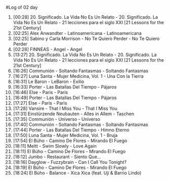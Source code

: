 #Log of 02 day

1. [00:28] 20. Significado. La Vida No Es Un Relato - 20. Significado. La Vida No Es Un Relato - 21 lecciones para el siglo XXI [21 Lessons for the 21st Century]
1. [02:25] Alex Anwandter - Latinoamericana - Latinoamericana
1. [02:25] Sabino y Carla Morrison - No Te Quiero Perder - No Te Quiero Perder
1. [02:28] FINNEAS - Angel - Angel
1. [13:27] 20. Significado. La Vida No Es Un Relato - 20. Significado. La Vida No Es Un Relato - 21 lecciones para el siglo XXI [21 Lessons for the 21st Century]
1. [16:26] Communión - Soltando Fantasmas - Soltando Fantasmas
1. [16:27] Luna Santa - Mujer Medicina, Vol. 1 - Una Con la Tierra
1. [16:31] Le Baron - LeBaron - Exilio
1. [16:33] Porter - Las Batallas Del Tiempo - Pájaros
1. [16:46] Else - Paris - Paris
1. [16:49] Porter - Las Batallas Del Tiempo - Pájaros
1. [17:27] Else - Paris - Paris
1. [17:28] Vansire - That I Miss You - That I Miss You
1. [17:31] Einstürzende Neubauten - Alles in Allem - Taschen
1. [17:35] Communión - Universo - Universo
1. [17:40] Communión - Soltando Fantasmas - Soltando Fantasmas
1. [17:44] Porter - Las Batallas Del Tiempo - Himno Eterno
1. [17:50] Luna Santa - Mujer Medicina, Vol. 1 - Bruja
1. [17:54] El Búho - Camino De Flores - Mirando El Fuego
1. [18:11] Meltt - Swim Slowly - Love Again
1. [18:11] El Búho - Camino De Flores - Mirando El Fuego
1. [18:12] Jumbo - Restaurant - Siento Que...
1. [18:16] Dayglow - Fuzzybrain - Can I Call You Tonight?
1. [18:19] El Búho - Camino De Flores - Mirando El Fuego
1. [18:24] El Búho - Balance - Xica Xica (feat. Uji & Barrio Lindo)
